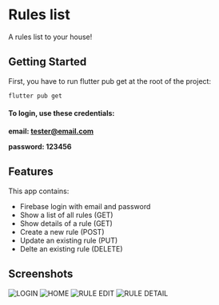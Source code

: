 # Rules list

A rules list to your house!

## Getting Started

First, you have to run flutter pub get at the root of the project:

```flutter pub get```

#### To login, use these credentials:

**email: tester@email.com**

**password: 123456**

## Features

This app contains:
- Firebase login with email and password
- Show a list of all rules (GET)
- Show details of a rule (GET)
- Create a new rule (POST) 
- Update an existing rule (PUT)
- Delte an existing rule (DELETE)

## Screenshots
![LOGIN](https://user-images.githubusercontent.com/19862234/235278161-01772e42-e79f-4b1a-8646-722454371cd4.png)
![HOME](https://user-images.githubusercontent.com/19862234/235278166-3d2e614f-6f4e-41ad-8c38-dae45f13284a.png)
![RULE EDIT](https://user-images.githubusercontent.com/19862234/235278164-00399885-b1dd-4625-83c8-3f62b2b9183e.png)
![RULE DETAIL](https://user-images.githubusercontent.com/19862234/235278167-9e3b9541-aea8-491d-b98f-30ac0757d541.png)
